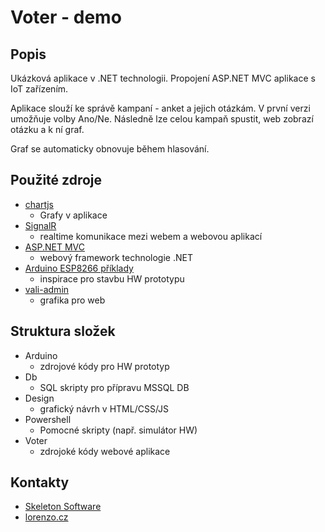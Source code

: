 # Voter - demo #

## Popis ##
Ukázková aplikace v .NET technologii.
Propojení ASP.NET MVC aplikace s IoT zařízením.

Aplikace slouží ke správě kampaní - anket a jejich otázkám. V první verzi umožňuje volby Ano/Ne.
Následně lze celou kampaň spustit, web zobrazí otázku a k ní graf.

Graf se automaticky obnovuje během hlasování.

## Použité zdroje ##
 - [chartjs](https://www.chartjs.org/)
   - Grafy v aplikace
 - [SignalR](https://dotnet.microsoft.com/apps/aspnet/real-time)
   - realtime komunikace mezi webem a webovou aplikací
 - [ASP.NET MVC](https://dotnet.microsoft.com/apps/aspnet/mvc)
   - webový framework technologie .NET
 - [Arduino ESP8266 příklady](https://github.com/esp8266/Arduino)
   - inspirace pro stavbu HW prototypu
 - [vali-admin](https://pratikborsadiya.in/blog/vali-admin/)
   - grafika pro web

## Struktura složek ##
 - Arduino
   - zdrojové kódy pro HW prototyp
 - Db
   - SQL skripty pro přípravu MSSQL DB
 - Design
   - grafický návrh v HTML/CSS/JS
 - Powershell
   - Pomocné skripty (např. simulátor HW)
 - Voter
   - zdrojoké kódy webové aplikace

## Kontakty ##
 - [Skeleton Software](https://www.skeleton.cz/)
 - [lorenzo.cz](https://lorenzo.cz/)